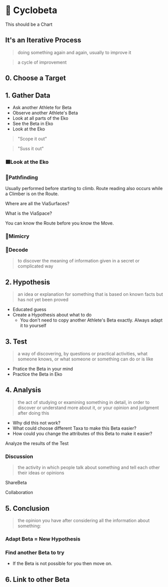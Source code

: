 # 🔷 Cyclobeta

This should be a Chart

## It's an Iterative Process

> doing something again and again, usually to improve it

> a cycle of improvement

## 0. Choose a Target

## 1. Gather Data

- Ask another Athlete for Beta
- Observe another Athlete's Beta
- Look at all parts of the Eko
- See the Beta in Eko
- Look at the Eko

> "Scope it out"

> "Suss it out"

### 🟩<eko>Look at the Eko</eko>

### 🔻<via>Pathfinding</via>

Usually performed before starting to climb. <via>Route</via> reading also occurs while a Climber is on the <via>Route</via>.

Where are all the ViaSurfaces?

What is the ViaSpace?

You can know the <via>Route</via> before you know the Move.

### 🔷<beta>Mimicry</beta>

### 🔷<beta>Decode</beta>

> to discover the meaning of information given in a secret or complicated way

## 2. Hypothesis

> an idea or explanation for something that is based on known facts but has not yet been proved

- Educated guess
- Create a Hypothesis about what to do
    - You don't need to copy another Athlete's Beta exactly. Always adapt it to yourself

## 3. Test

> a way of discovering, by questions or practical activities, what someone knows, or what someone or something can do or is like

- Pratice the Beta in your mind
- Practice the Beta in Eko

## 4. Analysis

> the act of studying or examining something in detail, in order to discover or understand more about it, or your opinion and judgment after doing this

- Why did this not work?
- What could choose different Taxa to make this Beta easier?
- How could you change the attributes of this Beta to make it easier?

Analyze the results of the Test

### Discussion

> the activity in which people talk about something and tell each other their ideas or opinions

ShareBeta

Collaboration

## 5. Conclusion

> the opinion you have after considering all the information about something:

### Adapt Beta = New Hypothesis

### Find another Beta to try

- If the Beta is not possible for you then move on.

## 6. Link to other Beta